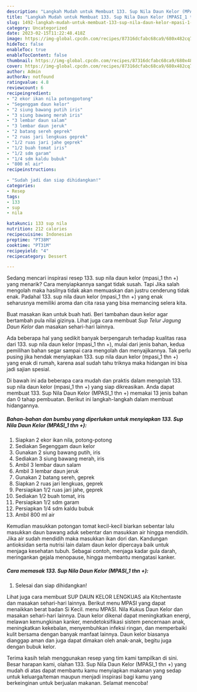 ```yaml
---
description: "Langkah Mudah untuk Membuat 133. Sup Nila Daun Kelor (MPASI_1 thn +) Anti Gagal"
title: "Langkah Mudah untuk Membuat 133. Sup Nila Daun Kelor (MPASI_1 thn +) Anti Gagal"
slug: 1492-langkah-mudah-untuk-membuat-133-sup-nila-daun-kelor-mpasi-1-thn-anti-gagal
category: Uncategorized
date: 2023-02-15T11:22:48.418Z
image: https://img-global.cpcdn.com/recipes/87316dcfabc68ca9/680x482cq70/133-sup-nila-daun-kelor-mpasi_1-thn-foto-resep-utama.jpg
hideToc: false
enableToc: true
enableTocContent: false
thumbnail: https://img-global.cpcdn.com/recipes/87316dcfabc68ca9/680x482cq70/133-sup-nila-daun-kelor-mpasi_1-thn-foto-resep-utama.jpg
cover: https://img-global.cpcdn.com/recipes/87316dcfabc68ca9/680x482cq70/133-sup-nila-daun-kelor-mpasi_1-thn-foto-resep-utama.jpg
author: Admin
authorAv: notfound
ratingvalue: 4.8
reviewcount: 6
recipeingredient:
- "2 ekor ikan nila potongpotong"
- "Segenggam daun kelor"
- "2 siung bawang putih iris"
- "3 siung bawang merah iris"
- "3 lembar daun salam"
- "3 lembar daun jeruk"
- "2 batang sereh geprek"
- "2 ruas jari lengkuas geprek"
- "1/2 ruas jari jahe geprek"
- "1/2 buah tomat iris"
- "1/2 sdm garam"
- "1/4 sdm kaldu bubuk"
- "800 ml air"
recipeinstructions:

- "Sudah jadi dan siap dihidangkan!"
categories:
- Resep
tags:
- 133
- sup
- nila

katakunci: 133 sup nila 
nutrition: 212 calories
recipecuisine: Indonesian
preptime: "PT38M"
cooktime: "PT31M"
recipeyield: "4"
recipecategory: Dessert

---
```



Sedang mencari inspirasi resep 133. sup nila daun kelor (mpasi_1 thn +) yang menarik? Cara menyiapkannya sangat tidak susah. Tapi Jika salah mengolah maka hasilnya tidak akan memuaskan dan justru cenderung tidak enak. Padahal 133. sup nila daun kelor (mpasi_1 thn +) yang enak seharusnya memiliki aroma dan cita rasa yang bisa memancing selera kita.


Buat masakan ikan untuk buah hati. Beri tambahan daun kelor agar bertambah pula nilai gizinya. Lihat juga cara membuat *Sup Telur Jagung Daun Kelor* dan masakan sehari-hari lainnya.

Ada beberapa hal yang sedikit banyak berpengaruh terhadap kualitas rasa dari 133. sup nila daun kelor (mpasi_1 thn +), mulai dari jenis bahan, kedua pemilihan bahan segar sampai cara mengolah dan menyajikannya. Tak perlu pusing jika hendak menyiapkan 133. sup nila daun kelor (mpasi_1 thn +) yang enak di rumah, karena asal sudah tahu triknya maka hidangan ini bisa jadi sajian spesial.


Di bawah ini ada beberapa cara mudah dan praktis dalam mengolah 133. sup nila daun kelor (mpasi_1 thn +) yang siap dikreasikan. Anda dapat membuat 133. Sup Nila Daun Kelor (MPASI_1 thn +) memakai 13 jenis bahan dan 0 tahap pembuatan. Berikut ini langkah-langkah dalam membuat hidangannya.

<!--inarticleads1-->

##### Bahan-bahan dan bumbu yang diperlukan untuk menyiapkan 133. Sup Nila Daun Kelor (MPASI_1 thn +):

1. Siapkan 2 ekor ikan nila, potong-potong
1. Sediakan Segenggam daun kelor
1. Gunakan 2 siung bawang putih, iris
1. Sediakan 3 siung bawang merah, iris
1. Ambil 3 lembar daun salam
1. Ambil 3 lembar daun jeruk
1. Gunakan 2 batang sereh, geprek
1. Siapkan 2 ruas jari lengkuas, geprek
1. Persiapkan 1/2 ruas jari jahe, geprek
1. Sediakan 1/2 buah tomat, iris
1. Persiapkan 1/2 sdm garam
1. Persiapkan 1/4 sdm kaldu bubuk
1. Ambil 800 ml air


Kemudian masukkan potongan tomat kecil-kecil biarkan sebentar lalu masukkan daun bawang aduk sebentar dan masukkan air hingga mendidih. Jika air sudah mendidih maka masukkan ikan dori dan. Kandungan antioksidan serta nutrisi lain dalam daun kelor dipercaya baik untuk menjaga kesehatan tubuh. Sebagai contoh, menjaga kadar gula darah, meringankan gejala menopause, hingga membantu mengatasi kanker. 

<!--inarticleads2-->

##### Cara memasak 133. Sup Nila Daun Kelor (MPASI_1 thn +):


1. Selesai dan siap dihidangkan!

Lihat juga cara membuat SUP DAUN KELOR LENGKUAS ala Kitchentaste dan masakan sehari-hari lainnya. Berikut menu MPASI yang dapat menaikkan berat badan Si Kecil. menu MPASI. Nila Kukus Daun Kelor dan masakan sehari-hari lainnya. Daun kelor dikenal dapat meningkatkan energi, melawan kemungkinan kanker, mendetoksifikasi sistem pencernaan anak, meningkatkan kekebalan, menyembuhkan infeksi ringan, dan memperbaiki kulit bersama dengan banyak manfaat lainnya. Daun kelor biasanya dianggap aman dan juga dapat dimakan oleh anak-anak, begitu juga dengan bubuk kelor. 

Terima kasih telah menggunakan resep yang tim kami tampilkan di sini. Besar harapan kami, olahan 133. Sup Nila Daun Kelor (MPASI_1 thn +) yang mudah di atas dapat membantu kamu menyiapkan makanan yang sedap untuk keluarga/teman maupun menjadi inspirasi bagi kamu yang berkeinginan untuk berjualan makanan. Selamat mencoba!
